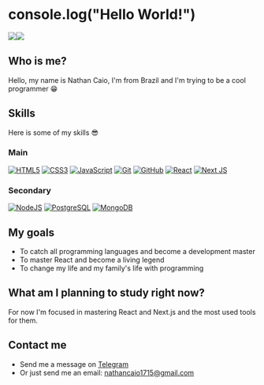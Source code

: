# console.log("Hello World!")

<div style="display: flex;">
  <a href="https://github.com/nc0ds?tab=repositories">
    <img src="https://github-readme-stats.vercel.app/api?username=nc0ds&count_private=true&show_icons=true&theme=vision-friendly-dark" />
  </a>
  <br />
  <a href="https://github.com/nc0ds?tab=repositories">
    <img src="https://github-readme-stats.vercel.app/api/top-langs/?username=nc0ds&layout=compact&theme=vision-friendly-dark" />
  </a>
</div>

## Who is me?
Hello, my name is Nathan Caio, I'm from Brazil and I'm trying to be a cool programmer 😁

## Skills
Here is some of my skills 😎

### Main
[![HTML5](https://img.shields.io/badge/HTML5-E34F26?style=for-the-badge&logo=html5&logoColor=white)](#)
[![CSS3](https://img.shields.io/badge/CSS3-1572B6?style=for-the-badge&logo=css3&logoColor=white)](#)
[![JavaScript](https://img.shields.io/badge/JavaScript-F7DF1E?style=for-the-badge&logo=javascript&logoColor=black)](#)
[![Git](https://img.shields.io/badge/git-%23F05033.svg?style=for-the-badge&logo=git&logoColor=white)](#)
[![GitHub](https://img.shields.io/badge/GitHub-100000?style=for-the-badge&logo=github&logoColor=white)](#)
[![React](https://img.shields.io/badge/React-20232A?style=for-the-badge&logo=react&logoColor=61DAFB)](#)
[![Next JS](https://img.shields.io/badge/Next-black?style=for-the-badge&logo=next.js&logoColor=white)](#)

### Secondary
[![NodeJS](https://img.shields.io/badge/Node.js-43853D?style=for-the-badge&logo=node.js&logoColor=white)](#)
[![PostgreSQL](https://img.shields.io/badge/PostgreSQL-316192?style=for-the-badge&logo=postgresql&logoColor=white)](#)
[![MongoDB](https://img.shields.io/badge/MongoDB-4EA94B?style=for-the-badge&logo=mongodb&logoColor=white)](#)

## My goals
- To catch all programming languages and become a development master
- To master React and become a living legend
- To change my life and my family's life with programming

## What am I planning to study right now?
For now I'm focused in mastering React and Next.js and the most used tools for them.

## Contact me
- Send me a message on [Telegram](https://t.me/nc0ds)
- Or just send me an email: nathancaio1715@gmail.com

